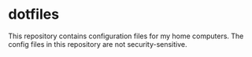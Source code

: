 # dotfiles
This repository contains configuration files for my home computers.
The config files in this repository are not security-sensitive.
